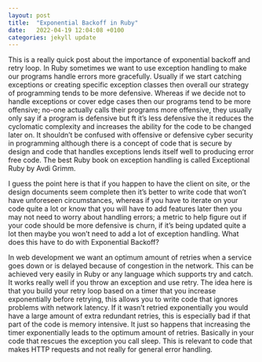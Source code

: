 ```yaml
---
layout: post
title:  "Exponential Backoff in Ruby"
date:   2022-04-19 12:04:08 +0100
categories: jekyll update
---
```


This is a really quick post about the importance of exponential backoff and retry loop. In Ruby sometimes we want to use exception handling to make our programs handle errors more gracefully. Usually if we start catching exceptions or creating specific exception classes then overall our strategy of programming tends to be more defensive. Whereas if we decide not to handle exceptions or cover edge cases then our programs tend to be more offensive; no-one actually calls their programs more offensive, they usually only say if a program is defensive but ft it’s less defensive the it reduces the cyclomatic complexity and increases the ability for the code to be changed later on. It shouldn’t be confused with offensive or defensive cyber security in programming although there is a concept of code that is secure by design and code that handles exceptions lends itself well to producing error free code. The best Ruby book on exception handling is called Exceptional Ruby by Avdi Grimm.

I guess the point here is that if you happen to have the client on site, or the design documents seem complete then it’s better to write code that won’t have unforeseen circumstances, whereas if you have to iterate on your code quite a lot or know that you will have to add features later then you may not need to worry about handling errors; a metric to help figure out if your code should be more defensive is churn, if it’s being updated quite a lot then maybe you won’t need to add a lot of exception handling. What does this have to do with Exponential Backoff?

In web development we want an optimum amount of retries when a service goes down or is delayed because of congestion in the network. This can be achieved very easily in Ruby or any language which supports try and catch. It works really well if you throw an exception and use retry. The idea here is that you build your retry loop based on a timer that you increase exponentially before retrying, this allows you to write code that ignores problems with network latency. If it wasn’t retried exponentially you would have a large amount of extra redundant retries, this is especially bad if that part of the code is memory intensive. It just so happens that increasing the timer exponentially leads to the optimum amount of retries. Basically in your code that rescues the exception you call sleep. This is relevant to code that makes HTTP requests and not really for general error handling.
